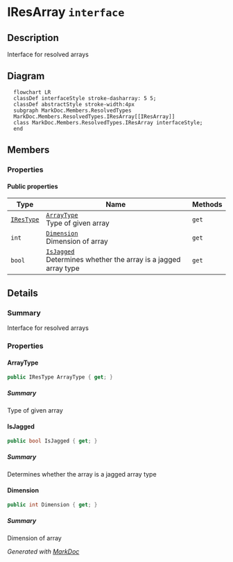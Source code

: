 # IResArray `interface`

## Description
Interface for resolved arrays

## Diagram
```mermaid
  flowchart LR
  classDef interfaceStyle stroke-dasharray: 5 5;
  classDef abstractStyle stroke-width:4px
  subgraph MarkDoc.Members.ResolvedTypes
  MarkDoc.Members.ResolvedTypes.IResArray[[IResArray]]
  class MarkDoc.Members.ResolvedTypes.IResArray interfaceStyle;
  end
```

## Members
### Properties
#### Public  properties
| Type | Name | Methods |
| --- | --- | --- |
| [`IResType`](./IResType.md) | [`ArrayType`](#arraytype)<br>Type of given array | `get` |
| `int` | [`Dimension`](#dimension)<br>Dimension of array | `get` |
| `bool` | [`IsJagged`](#isjagged)<br>Determines whether the array is a jagged array type | `get` |

## Details
### Summary
Interface for resolved arrays

### Properties
#### ArrayType
```csharp
public IResType ArrayType { get; }
```
##### Summary
Type of given array

#### IsJagged
```csharp
public bool IsJagged { get; }
```
##### Summary
Determines whether the array is a jagged array type

#### Dimension
```csharp
public int Dimension { get; }
```
##### Summary
Dimension of array

*Generated with* [*MarkDoc*](https://github.com/hailstorm75/MarkDoc.Core)
